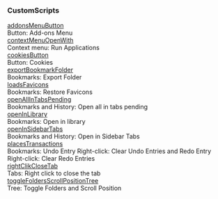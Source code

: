 ### CustomScripts

[addonsMenuButton](https://github.com/VitaliyVstyle/VitaliyVstyle.github.io/blob/main/UserChromeFiles/custom_scripts/addonsMenuButton.js)  
Button: Add-ons Menu  
[contextMenuOpenWith](https://github.com/VitaliyVstyle/VitaliyVstyle.github.io/blob/main/UserChromeFiles/custom_scripts/contextMenuOpenWith.js)  
Сontext menu: Run Applications  
[cookiesButton](https://github.com/VitaliyVstyle/VitaliyVstyle.github.io/blob/main/UserChromeFiles/custom_scripts/cookiesButton.js)  
Button: Cookies  
[exportBookmarkFolder](https://github.com/VitaliyVstyle/VitaliyVstyle.github.io/blob/main/UserChromeFiles/custom_scripts/exportBookmarkFolder.js)  
Bookmarks: Export Folder  
[loadsFavicons](https://github.com/VitaliyVstyle/VitaliyVstyle.github.io/blob/main/UserChromeFiles/custom_scripts/loadsFavicons.js)  
Bookmarks: Restore Favicons  
[openAllInTabsPending](https://github.com/VitaliyVstyle/VitaliyVstyle.github.io/blob/main/UserChromeFiles/custom_scripts/openAllInTabsPending.js)  
Bookmarks and History: Open all in tabs pending  
[openInLibrary](https://github.com/VitaliyVstyle/VitaliyVstyle.github.io/blob/main/UserChromeFiles/custom_scripts/openInLibrary.js)  
Bookmarks: Open in library  
[openInSidebarTabs](https://github.com/VitaliyVstyle/VitaliyVstyle.github.io/blob/main/UserChromeFiles/custom_scripts/openInSidebarTabs.js)  
Bookmarks and History: Open in Sidebar Tabs  
[placesTransactions](https://github.com/VitaliyVstyle/VitaliyVstyle.github.io/blob/main/UserChromeFiles/custom_scripts/placesTransactions.js)  
Bookmarks: Undo Entry Right-click: Clear Undo Entries and Redo Entry Right-click: Clear Redo Entries  
[rightClikCloseTab](https://github.com/VitaliyVstyle/VitaliyVstyle.github.io/blob/main/UserChromeFiles/custom_scripts/rightClikCloseTab.js)  
Tabs: Right click to close the tab  
[toggleFoldersScrollPositionTree](https://github.com/VitaliyVstyle/VitaliyVstyle.github.io/blob/main/UserChromeFiles/custom_scripts/toggleFoldersScrollPositionTree.js)  
Tree: Toggle Folders and Scroll Position  
